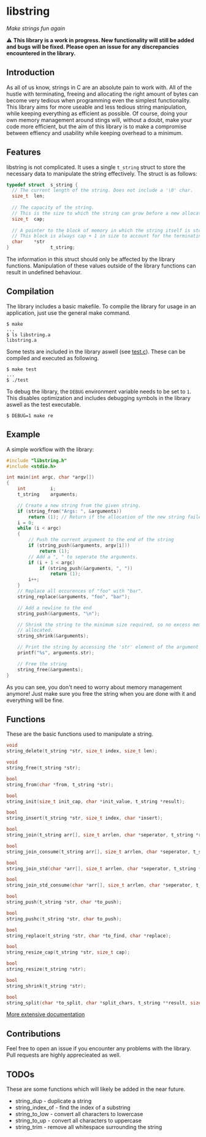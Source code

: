 # libstring
_Make strings fun again_

⚠️ **This library is a work in progress. New functionality will still be added and bugs will be fixed. Please open an issue for any discrepancies encountered in the library.**

## Introduction
As all of us know, strings in C are an absolute pain to work with. All of the hustle with terminating, freeing and allocating the right amount of bytes can become very tedious when programming even the simplest functionality. This library aims for more useable and less tedious string manipulation, while keeping everything as efficient as possible. Of course, doing your own memory management around stings will, without a doubt, make your code more efficient, but the aim of this library is to make a compromise between effiency and usability while keeping overhead to a minimum.

## Features
libstring is not complicated. It uses a single `t_string` struct to store the necessary data to manipulate the string effectively. The struct is as follows:
```c
typedef struct  s_string {
  // The current length of the string. Does not include a '\0' char.
  size_t  len;
  
  // The capacity of the string.
  // This is the size to which the string can grow before a new allocation is necessary.
  size_t  cap;
  
  // A pointer to the block of memory in which the string itself is stored.
  // This block is always cap + 1 in size to account for the terminating character.
  char    *str
}               t_string;
```
The information in this struct should only be affected by the library functions. Manipulation of these values outside of the library functions can result in undefined behaviour.

## Compilation
The library includes a basic makefile. To compile the library for usage in an application, just use the general make command.
```
$ make
...
$ ls libstring.a
libstring.a
```
Some tests are included in the library aswell (see [test.c](test.c)). These can be compiled and executed as following.
```
$ make test
...
$ ./test
```
To debug the library, the `DEBUG` environment variable needs to be set to `1`. This disables optimization and includes debugging symbols in the library aswell as the test executable.
```
$ DEBUG=1 make re
```

## Example
A simple workflow with the library:
```c
#include "libstring.h"
#include <stdio.h>

int	main(int argc, char *argv[])
{
	int			i;
	t_string	arguments;

	// Create a new string from the given string.
	if (string_from("Args: ", &arguments))	
		return (1); // Return if the allocation of the new string failed.
	i = 0;
	while (i < argc)
	{
		// Push the current argument to the end of the string
		if (string_push(&arguments, argv[i]))
			return (1);
		// Add a ", " to seperate the arguments.
		if (i + 1 < argc)
			if (string_push(&arguments, ", "))
				return (1);
		i++;
	}
	// Replace all occurences of "foo" with "bar".
	string_replace(&arguments, "foo", "bar");

	// Add a newline to the end
	string_push(&arguments, "\n");

	// Shrink the string to the minimum size required, so no excess memory is
	// allocated.
	string_shrink(&arguments);

	// Print the string by accessing the 'str' element of the argument struct.
	printf("%s", arguments.str);

	// Free the string
	string_free(&arguments);
}
```
As you can see, you don't need to worry about memory management anymore! Just make sure you free the string when you are done with it and everything will be fine.

## Functions
These are the basic functions used to manipulate a string.
```c
void
string_delete(t_string *str, size_t index, size_t len);

void
string_free(t_string *str);

bool
string_from(char *from, t_string *str);

bool
string_init(size_t init_cap, char *init_value, t_string *result);

bool
string_insert(t_string *str, size_t index, char *insert);

bool
string_join(t_string arr[], size_t arrlen, char *seperator, t_string *result);

bool
string_join_consume(t_string arr[], size_t arrlen, char *seperator, t_string *result);

bool
string_join_std(char *arr[], size_t arrlen, char *seperator, t_string *result);

bool
string_join_std_consume(char *arr[], size_t arrlen, char *seperator, t_string *result);

bool
string_push(t_string *str, char *to_push);

bool
string_pushc(t_string *str, char to_push);

bool
string_replace(t_string *str, char *to_find, char *replace);

bool
string_resize_cap(t_string *str, size_t cap);

bool
string_resize(t_string *str);

bool
string_shrink(t_string *str);

bool
string_split(char *to_split, char *split_chars, t_string **result, size_t *result_size);
```

[More extensive documentation](libstring.h)

## Contributions
Feel free to open an issue if you encounter any problems with the library. Pull requests are highly apprecieated as well.

## TODOs
These are some functions which will likely be added in the near future.
* string_dup - duplicate a string
* string_index_of - find the index of a substring
* string_to_low - convert all characters to lowercase
* string_to_up - convert all characters to uppercase
* string_trim - remove all whitespace surrounding the string
